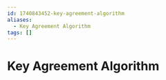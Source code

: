 ```yaml
---
id: 1740843452-key-agreement-algorithm
aliases:
  - Key Agreement Algorithm
tags: []
---
```


# Key Agreement Algorithm
